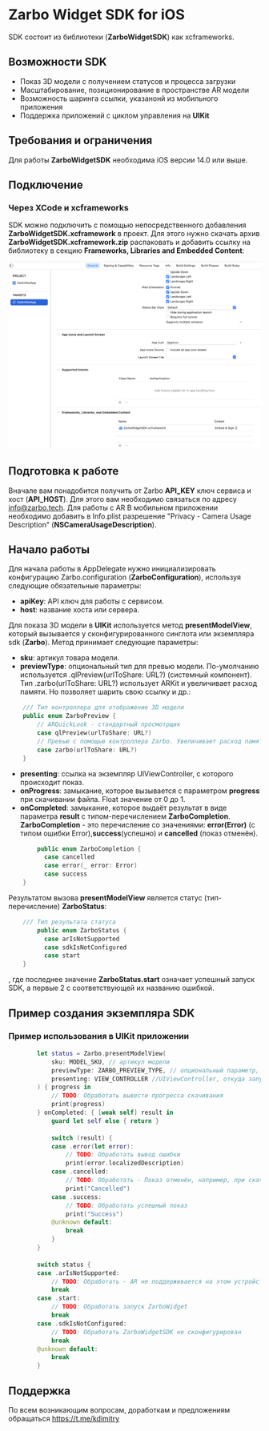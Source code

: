 # Zarbo Widget SDK for iOS

SDK состоит из библиотеки (**ZarboWidgetSDK**) как xcframeworks.

## Возможности SDK
- Показ 3D модели с получением статусов и процесса загрузки
- Масштабирование, позиционирование в пространстве AR модели
- Возможность шаринга ссылки, указанонй из мобильного приложения
- Поддержка приложений с циклом управления на **UIKit**

## Требования и ограничения

Для работы **ZarboWidgetSDK** необходима iOS версии 14.0 или выше.

## Подключение
### Через XCode и xcframeworks
SDK можно подключить с помощью непосредственного добавления **ZarboWidgetSDK.xcframework** в проект.
Для этого нужно скачать архив  **ZarboWidgetSDK.xcframework.zip** распаковать и добавить ссылку на библиотеку в секцию **Frameworks, Libraries and Embedded Content**:

![img-xcode-xcframeworks]

## Подготовка к работе

Вначале вам понадобится получить от Zarbo **API_KEY** ключ сервиса и хост (**API_HOST**).
Для этого вам необходимо связаться по адресу info@zarbo.tech.
Для работы с AR В мобильном приложении необходимо добавить в Info.plist разрешение "Privacy - Camera Usage Description" (**NSCameraUsageDescription**).

## Начало работы

Для начала работы в AppDelegate нужно инициализировать конфигурацию Zarbo.configuration (**ZarboConfiguration**), используя следующие обязательные параметры:
- **apiKey**: API ключ для работы с сервисом.
- **host**: название хоста или сервера.

Для показа 3D модели в **UIKit** используется метод **presentModelView**, который вызывается у сконфигурированного синглота или экземпляра sdk (**Zarbo**). Метод принимает следующие параметры:
- **sku**: артикул товара модели.
- **previewType**: опциональный тип для превью модели. По-умолчанию используется .qlPreview(urlToShare: URL?) (системный компонент).
Тип .zarbo(urlToShare: URL?) использует ARKit и увеличивает расход памяти. Но позволяет шарить свою ссылку и др.:
```swift
    /// Тип контроллера для отображение 3D модели
    public enum ZarboPreview {
        // ARQuickLook - стандартный просмотрщик
        case qlPreview(urlToShare: URL?)
        // Превью с помощью контроллера Zarbo. Увеличивает расход памяти
        case zarbo(urlToShare: URL?)
    }
```
- **presenting**: ссылка на экземпляр UIViewController, с которого происходит показ.
- **onProgress**: замыкание, которое вызывается с параметром **progress** при скачивании файла. Float значение от 0 до 1.
- **onCompleted**: замыкание, которое выдаёт результат в виде параметра **result** с типом-перечислением **ZarboCompletion**.
**ZarboCompletion** - это перечисление со значениями: **error(Error)** (с типом ошибки Error),**success**(успешно) и **cancelled** (показ отменён).
```swift
        public enum ZarboCompletion {
          case cancelled
          case error(_ error: Error)
          case success
    }
```

Результатом вызова **presentModelView** является статус (тип-перечисление) **ZarboStatus**:
```swift
    /// Тип результата статуса
        public enum ZarboStatus {
          case arIsNotSupported
          case sdkIsNotConfigured
          case start
    }
```
, где последнее значение **ZarboStatus.start** означает успешный запуск SDK, а первые 2 с соответствующей их названию ошибкой.

## Пример создания экземпляра SDK

### Пример использования в UIKit приложении

```swift
        let status = Zarbo.presentModelView(
            sku: MODEL_SKU, // артикул модели
            previewType: ZARBO_PREVIEW_TYPE, // опциональный параметр, по-умолчанию системный .qlPreview
            presenting: VIEW_CONTROLLER //UIViewController, откуда запускается экран
        ) { progress in
            // TODO: Обработать вывести прогресса скачивания
            print(progress)
        } onCompleted: { [weak self] result in
            guard let self else { return }
            
            switch (result) {
            case .error(let error):
                // TODO: Обработать вывод ошибки
                print(error.localizedDescription)
            case .cancelled:
                // TODO: Обработать - Показ отменён, например, при скачивании
                print("Cancelled")
            case .success:
                // TODO: Обработать успешный показ
                print("Success")
            @unknown default:
                break
            }
        }
        
        switch status {
        case .arIsNotSupported:
            // TODO: Обработать - AR не поддерживается на этом устройстве
            break
        case .start:
            // TODO: Обработать запуск ZarboWidget
            break
        case .sdkIsNotConfigured:
            // TODO: Обработать ZarboWidgetSDK не сконфигурирован
            break
        @unknown default:
            break
        }
```

## Поддержка

По всем возникающим вопросам, доработкам и предложениям обращаться https://t.me/kdimitry

[img-xcode-xcframeworks]: images/xcode_xcframeworks.png
